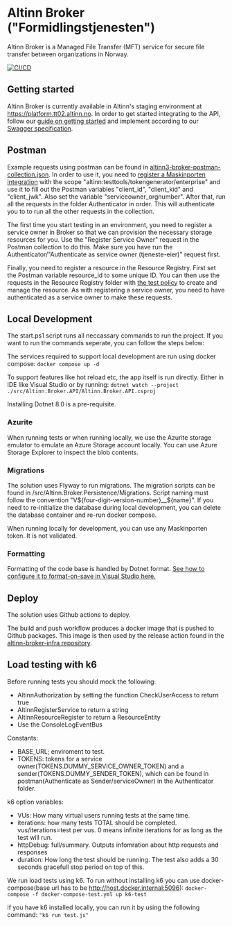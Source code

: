 # Altinn Broker ("Formidlingstjenesten")

Altinn Broker is a Managed File Transfer (MFT) service for secure file transfer between organizations in Norway. 

[![CI/CD](https://github.com/Altinn/altinn-broker/actions/workflows/ci-cd.yaml/badge.svg)](https://github.com/Altinn/altinn-broker/actions/workflows/ci-cd.yaml)

## Getting started

Altinn Broker is currently available in Altinn's staging environment at https://platform.tt02.altinn.no. In order to get started integrating to the API, follow our [guide on getting started](./docs/get-started.md) and implement according to our [Swagger specification](https://docs.altinn.studio/api/broker/spec/).

## Postman

<a id="postman"></a>

Example requests using postman can be found in [altinn3-broker-postman-collection.json](/altinn3-broker-postman-collection.json). In order to use it, you need to [register a Maskinporten integration](https://sjolvbetjening.test.samarbeid.digdir.no/auth/login) with the scope "altinn:testtools/tokengenerator/enterprise" and use it to fill out the Postman variables "client_id", "client_kid" and "client_jwk". Also set the variable "serviceowner_orgnumber". After that, run all the requests in the folder Authenticator in order. This will authenticate you to to run all the other requests in the collection.

The first time you start testing in an environment, you need to register a service owner in Broker so that we can provision the necessary storage resources for you. Use the "Register Service Owner" request in the Postman collection to do this. Make sure you have run the Authenticator/"Authenticate as service owner (tjeneste-eier)" request first. 

Finally, you need to register a resource in the Resource Registry. First set the Postman variable resource_id to some unique ID. You can then use the requests in the Resource Registry folder with [the test policy](/tests/Altinn.Broker.Tests/Data/BasePolicy.xml) to create and manage the resource. As with registering a service owner, you need to have authenticated as a service owner to make these requests.

## Local Development

The start.ps1 script runs all neccassary commands to run the project. If you want to run the commands seperate, you can follow the steps below: 

The services required to support local development are run using docker compose:
```docker compose up -d```

To support features like hot reload etc, the app itself is run directly. Either in IDE like Visual Studio or by running:
```dotnet watch --project ./src/Altinn.Broker.API/Altinn.Broker.API.csproj```

Installing Dotnet 8.0 is a pre-requisite.

### Azurite

When running tests or when running locally, we use the Azurite storage emulator to emulate an Azure Storage account locally. You can use Azure Storage Explorer to inspect the blob contents.

### Migrations

The solution uses Flyway to run migrations. The migration scripts can be found in /src/Altinn.Broker.Persistence/Migrations. Script naming must follow the convention "V${four-digit-version-number}__${name}".
If you need to re-initialize the database during local development, you can delete the database container and re-run docker compose.

When running locally for development, you can use any Maskinporten token. It is not validated.

### Formatting

Formatting of the code base is handled by Dotnet format. [See how to configure it to format-on-save in Visual Studio here.](https://learn.microsoft.com/en-us/community/content/how-to-enforce-dotnet-format-using-editorconfig-github-actions#3---formatting-your-code-locally)

## Deploy

The solution uses Github actions to deploy. 

The build and push workflow produces a docker image that is pushed to Github packages. This image is then used by the release action found in the [altinn-broker-infra repository](https://github.com/Altinn/altinn-broker-infra).


## Load testing with k6
Before running tests you should mock the following:
- AltinnAuthorization by setting the function CheckUserAccess to return true
- AltinnRegisterService to return a string 
- AltinnResourceRegister to return a ResourceEntity
- Use the ConsoleLogEventBus 

Constants: 
- BASE_URL; enviroment to test. 
- TOKENS: tokens for a service owner(TOKENS.DUMMY_SERVICE_OWNER_TOKEN) and a sender(TOKENS.DUMMY_SENDER_TOKEN), which can be found in postman(Authenticate as Sender/serviceOwner) in the Authenticator folder. 

k6 option variables: 
- VUs: How many virtual users running tests at the same time. 
- iterations: how many tests TOTAL should be completed. vus/iterations=test per vus. 0 means infinite iterations for as long as the test will run. 
- httpDebug: full/summary. Outputs infomration about http requests and responses
- duration: How long the test should be running. The test also adds a 30 seconds gracefull stop period on top of this. 

We run load tests using k6. To run without installing k6 you can use docker-compose(base url has to be http://host.docker.internal:5096):
```docker-compose -f docker-compose-test.yml up k6-test``` 

if you have k6 installed locally, you can run it by using the following command: 
```"k6 run test.js"```
